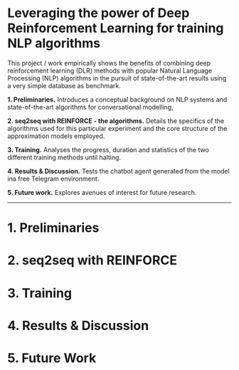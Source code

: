 # Leveraging the power of Deep Reinforcement Learning for training NLP algorithms


This project / work empirically shows the benefits of combining deep reinforcement learning (DLR) methods with popular Natural Language Processing (NLP) algorithms in the pursuit of state-of-the-art results using a very simple database as benchmark. 

**1. Preliminaries.** Introduces a conceptual background on NLP systems and state-of-the-art algorithms for conversational modelling, 

**2. seq2seq with REINFORCE - the algorithms.** Details the specifics of the algorithms used for this particular experiment and the core structure of the approximation models employed.

**3. Training.** Analyses the progress, duration and statistics of the two different training methods until halting.

**4. Results & Discussion.** Tests the chatbot agent generated from the model ina free Telegram environment.

**5. Future work.** Explores avenues of interest for future research.


---------
# 1. Preliminaries


# 2. seq2seq with REINFORCE


# 3. Training


# 4. Results & Discussion


# 5. Future Work
